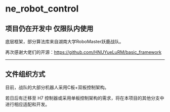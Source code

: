 # ne_robot_control

## 项目仍在开发中 仅限队内使用

底层框架，部分算法库来自湖南大学RoboMaster跃鹿战队。

再次感谢大佬们的开源：<https://github.com/HNUYueLuRM/basic_framework>

---

## 文件组织方式

目前，战队的大部分机器人采用C板+双板控制架构。

若日后有迁移至 H7 控制器或采用单板控制架构的需求，将在本项目的其他分支中进行相应适配和开发。




